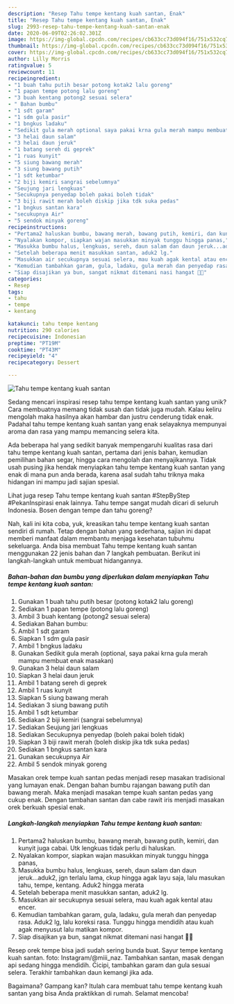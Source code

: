 ```yaml
---
description: "Resep Tahu tempe kentang kuah santan, Enak"
title: "Resep Tahu tempe kentang kuah santan, Enak"
slug: 2993-resep-tahu-tempe-kentang-kuah-santan-enak
date: 2020-06-09T02:26:02.301Z
image: https://img-global.cpcdn.com/recipes/cb633cc73d094f16/751x532cq70/tahu-tempe-kentang-kuah-santan-foto-resep-utama.jpg
thumbnail: https://img-global.cpcdn.com/recipes/cb633cc73d094f16/751x532cq70/tahu-tempe-kentang-kuah-santan-foto-resep-utama.jpg
cover: https://img-global.cpcdn.com/recipes/cb633cc73d094f16/751x532cq70/tahu-tempe-kentang-kuah-santan-foto-resep-utama.jpg
author: Lilly Morris
ratingvalue: 5
reviewcount: 11
recipeingredient:
- "1 buah tahu putih besar potong kotak2 lalu goreng"
- "1 papan tempe potong lalu goreng"
- "3 buah kentang potong2 sesuai selera"
- " Bahan bumbu"
- "1 sdt garam"
- "1 sdm gula pasir"
- "1 bngkus ladaku"
- "Sedikit gula merah optional saya pakai krna gula merah mampu membuat enak masakan"
- "3 helai daun salam"
- "3 helai daun jeruk"
- "1 batang sereh di geprek"
- "1 ruas kunyit"
- "5 siung bawang merah"
- "3 siung bawang putih"
- "1 sdt ketumbar"
- "2 biji kemiri sangrai sebelumnya"
- "Seujung jari lengkuas"
- "Secukupnya penyedap boleh pakai boleh tidak"
- "3 biji rawit merah boleh diskip jika tdk suka pedas"
- "1 bngkus santan kara"
- "secukupnya Air"
- "5 sendok minyak goreng"
recipeinstructions:
- "Pertama2 haluskan bumbu, bawang merah, bawang putih, kemiri, dan kunyit juga cabai. Utk lengkuas tidak perlu di haluskan."
- "Nyalakan kompor, siapkan wajan masukkan minyak tunggu hingga panas,"
- "Masukka bumbu halus, lengkuas, sereh, daun salam dan daun jeruk...aduk2, jgn terlalu lama, ckup hingga agak layu saja, lalu masukan tahu, tempe, kentang. Aduk2 hingga merata"
- "Setelah beberapa menit masukkan santan, aduk2 lg."
- "Masukkan air secukupnya sesuai selera, mau kuah agak kental atau encer."
- "Kemudian tambahkan garam, gula, ladaku, gula merah dan penyedap rasa. Aduk2 lg, lalu koreksi rasa. Tunggu hingga mendidih atau kuah agak menyusut lalu matikan kompor."
- "Siap disajikan ya bun, sangat nikmat ditemani nasi hangat 🤗😝"
categories:
- Resep
tags:
- tahu
- tempe
- kentang

katakunci: tahu tempe kentang 
nutrition: 290 calories
recipecuisine: Indonesian
preptime: "PT19M"
cooktime: "PT43M"
recipeyield: "4"
recipecategory: Dessert

---
```



![Tahu tempe kentang kuah santan](https://img-global.cpcdn.com/recipes/cb633cc73d094f16/751x532cq70/tahu-tempe-kentang-kuah-santan-foto-resep-utama.jpg)

Sedang mencari inspirasi resep tahu tempe kentang kuah santan yang unik? Cara membuatnya memang tidak susah dan tidak juga mudah. Kalau keliru mengolah maka hasilnya akan hambar dan justru cenderung tidak enak. Padahal tahu tempe kentang kuah santan yang enak selayaknya mempunyai aroma dan rasa yang mampu memancing selera kita.

Ada beberapa hal yang sedikit banyak mempengaruhi kualitas rasa dari tahu tempe kentang kuah santan, pertama dari jenis bahan, kemudian pemilihan bahan segar, hingga cara mengolah dan menyajikannya. Tidak usah pusing jika hendak menyiapkan tahu tempe kentang kuah santan yang enak di mana pun anda berada, karena asal sudah tahu triknya maka hidangan ini mampu jadi sajian spesial.

Lihat juga resep Tahu tempe kentang kuah santan #StepByStep #PekanInspirasi enak lainnya. Tahu tempe sangat mudah dicari di seluruh Indonesia. Bosen dengan tempe dan tahu goreng?


Nah, kali ini kita coba, yuk, kreasikan tahu tempe kentang kuah santan sendiri di rumah. Tetap dengan bahan yang sederhana, sajian ini dapat memberi manfaat dalam membantu menjaga kesehatan tubuhmu sekeluarga. Anda bisa membuat Tahu tempe kentang kuah santan menggunakan 22 jenis bahan dan 7 langkah pembuatan. Berikut ini langkah-langkah untuk membuat hidangannya.

<!--inarticleads1-->

##### Bahan-bahan dan bumbu yang diperlukan dalam menyiapkan Tahu tempe kentang kuah santan:

1. Gunakan 1 buah tahu putih besar (potong kotak2 lalu goreng)
1. Sediakan 1 papan tempe (potong lalu goreng)
1. Ambil 3 buah kentang (potong2 sesuai selera)
1. Sediakan  Bahan bumbu:
1. Ambil 1 sdt garam
1. Siapkan 1 sdm gula pasir
1. Ambil 1 bngkus ladaku
1. Gunakan Sedikit gula merah (optional, saya pakai krna gula merah mampu membuat enak masakan)
1. Gunakan 3 helai daun salam
1. Siapkan 3 helai daun jeruk
1. Ambil 1 batang sereh di geprek
1. Ambil 1 ruas kunyit
1. Siapkan 5 siung bawang merah
1. Sediakan 3 siung bawang putih
1. Ambil 1 sdt ketumbar
1. Sediakan 2 biji kemiri (sangrai sebelumnya)
1. Sediakan Seujung jari lengkuas
1. Sediakan Secukupnya penyedap (boleh pakai boleh tidak)
1. Siapkan 3 biji rawit merah (boleh diskip jika tdk suka pedas)
1. Sediakan 1 bngkus santan kara
1. Gunakan secukupnya Air
1. Ambil 5 sendok minyak goreng


Masakan orek tempe kuah santan pedas menjadi resep masakan tradisional yang lumayan enak. Dengan bahan bumbu rajangan bawang putih dan bawang merah. Maka menjadi masakan tempe kuah santan pedas yang cukup enak. Dengan tambahan santan dan cabe rawit iris menjadi masakan orek berkuah spesial enak. 

<!--inarticleads2-->

##### Langkah-langkah menyiapkan Tahu tempe kentang kuah santan:

1. Pertama2 haluskan bumbu, bawang merah, bawang putih, kemiri, dan kunyit juga cabai. Utk lengkuas tidak perlu di haluskan.
1. Nyalakan kompor, siapkan wajan masukkan minyak tunggu hingga panas,
1. Masukka bumbu halus, lengkuas, sereh, daun salam dan daun jeruk...aduk2, jgn terlalu lama, ckup hingga agak layu saja, lalu masukan tahu, tempe, kentang. Aduk2 hingga merata
1. Setelah beberapa menit masukkan santan, aduk2 lg.
1. Masukkan air secukupnya sesuai selera, mau kuah agak kental atau encer.
1. Kemudian tambahkan garam, gula, ladaku, gula merah dan penyedap rasa. Aduk2 lg, lalu koreksi rasa. Tunggu hingga mendidih atau kuah agak menyusut lalu matikan kompor.
1. Siap disajikan ya bun, sangat nikmat ditemani nasi hangat 🤗😝


Resep orek tempe bisa jadi sudah sering bunda buat. Sayur tempe kentang kuah santan. foto: Instagram/@miii_naz. Tambahkan santan, masak dengan api sedang hingga mendidih. Cicipi, tambahkan garam dan gula sesuai selera. Terakhir tambahkan daun kemangi jika ada. 

Bagaimana? Gampang kan? Itulah cara membuat tahu tempe kentang kuah santan yang bisa Anda praktikkan di rumah. Selamat mencoba!
